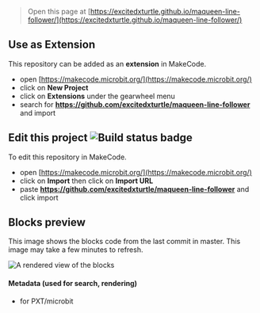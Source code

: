 
> Open this page at [https://excitedxturtle.github.io/maqueen-line-follower/](https://excitedxturtle.github.io/maqueen-line-follower/)

## Use as Extension

This repository can be added as an **extension** in MakeCode.

* open [https://makecode.microbit.org/](https://makecode.microbit.org/)
* click on **New Project**
* click on **Extensions** under the gearwheel menu
* search for **https://github.com/excitedxturtle/maqueen-line-follower** and import

## Edit this project ![Build status badge](https://github.com/excitedxturtle/maqueen-line-follower/workflows/MakeCode/badge.svg)

To edit this repository in MakeCode.

* open [https://makecode.microbit.org/](https://makecode.microbit.org/)
* click on **Import** then click on **Import URL**
* paste **https://github.com/excitedxturtle/maqueen-line-follower** and click import

## Blocks preview

This image shows the blocks code from the last commit in master.
This image may take a few minutes to refresh.

![A rendered view of the blocks](https://github.com/excitedxturtle/maqueen-line-follower/raw/master/.github/makecode/blocks.png)

#### Metadata (used for search, rendering)

* for PXT/microbit
<script src="https://makecode.com/gh-pages-embed.js"></script><script>makeCodeRender("{{ site.makecode.home_url }}", "{{ site.github.owner_name }}/{{ site.github.repository_name }}");</script>
